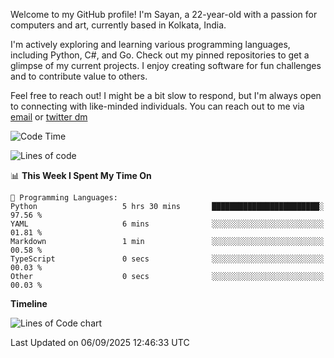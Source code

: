 Welcome to my GitHub profile! I'm Sayan, a 22-year-old with a passion for computers and art, currently based in Kolkata, India.

I'm actively exploring and learning various programming languages, including Python, C#, and Go. Check out my pinned repositories to get a glimpse of my current projects. I enjoy creating software for fun challenges and to contribute value to others.

Feel free to reach out! I might be a bit slow to respond, but I'm always open to connecting with like-minded individuals. You can reach out to me via [email](mailto:me@sayanbiswas.in) or [twitter dm](https://twitter.com/TheDankDel)

<!--START_SECTION:waka-->
![Code Time](http://img.shields.io/badge/Code%20Time-2%2C339%20hrs%2038%20mins-blue)

![Lines of code](https://img.shields.io/badge/From%20Hello%20World%20I%27ve%20Written-16.8%20million%20lines%20of%20code-blue)

📊 **This Week I Spent My Time On** 

```text
💬 Programming Languages: 
Python                   5 hrs 30 mins       ████████████████████████░   97.56 % 
YAML                     6 mins              ░░░░░░░░░░░░░░░░░░░░░░░░░   01.81 % 
Markdown                 1 min               ░░░░░░░░░░░░░░░░░░░░░░░░░   00.58 % 
TypeScript               0 secs              ░░░░░░░░░░░░░░░░░░░░░░░░░   00.03 % 
Other                    0 secs              ░░░░░░░░░░░░░░░░░░░░░░░░░   00.03 % 
```

**Timeline**

![Lines of Code chart](https://raw.githubusercontent.com/Dank-del/Dank-del/main/assets/bar_graph.png)


 Last Updated on 06/09/2025 12:46:33 UTC
<!--END_SECTION:waka-->
